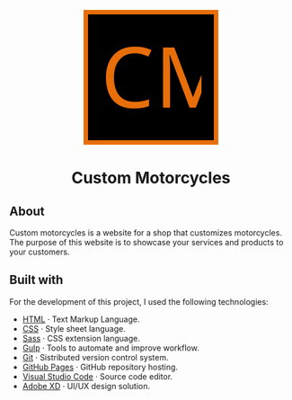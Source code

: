 <p align="center" >
  <img src="./docs/src/img/svg/icons/favicon.svg" />
</p>
<h1 align="center">Custom Motorcycles</h1>

## About

Custom motorcycles is a website for a shop that customizes motorcycles. The purpose of this website is to showcase your services and products to your customers.

## Built with

For the development of this project, I used the following technologies:

- [HTML](https://www.w3schools.com/html/default.asp) · Text Markup Language.
- [CSS](https://www.w3schools.com/css/) · Style sheet language.
- [Sass](https://sass-lang.com/) · CSS extension language.
- [Gulp](https://gulpjs.com/) · Tools to automate and improve workflow.
- [Git](https://git-scm.com/) · Sistributed version control system.
- [GitHub Pages](https://pages.github.com/) · GitHub repository hosting.
- [Visual Studio Code](https://code.visualstudio.com/) · Source code editor.
- [Adobe XD](https://www.adobe.com/br/products/xd.html) · UI/UX design solution.
